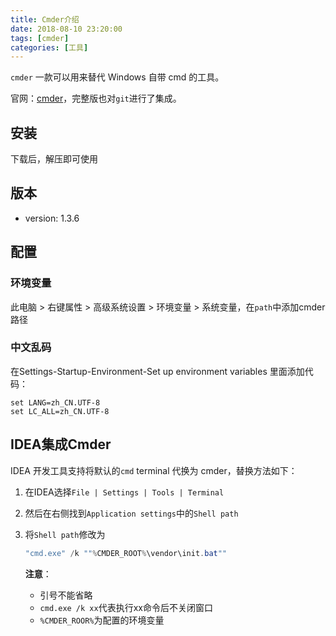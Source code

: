 ```yaml
---
title: Cmder介绍
date: 2018-08-10 23:20:00
tags: [cmder]
categories: [工具]
---
```


`cmder` 一款可以用来替代 Windows 自带 cmd 的工具。

官网：[cmder](http://cmder.net/)，完整版也对`git`进行了集成。

<!--more-->

## 安装

下载后，解压即可使用

## 版本

- version: 1.3.6

## 配置

### 环境变量

此电脑 > 右键属性 > 高级系统设置 > 环境变量 > 系统变量，在`path`中添加cmder路径 

### 中文乱码

在Settings-Startup-Environment-Set up environment variables 里面添加代码：

```shell
set LANG=zh_CN.UTF-8
set LC_ALL=zh_CN.UTF-8
```

## IDEA集成Cmder

IDEA 开发工具支持将默认的`cmd` terminal 代换为 cmder，替换方法如下：

1. 在IDEA选择`File | Settings | Tools | Terminal`

2. 然后在右侧找到`Application settings`中的`Shell path`

3. 将`Shell path`修改为

   ```powershell
   "cmd.exe" /k ""%CMDER_ROOT%\vendor\init.bat""
   ```

   **注意**：

   - 引号不能省略
   - `cmd.exe /k xx`代表执行xx命令后不关闭窗口
   - `%CMDER_ROOR%`为配置的环境变量

